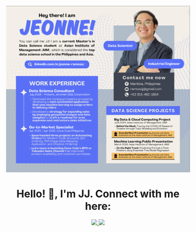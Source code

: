 !['JJ_Banner'](JJ_BANNER.png)

<h1 align="center"><b>Hello! 👋, I'm JJ. Connect with me here:</b></h1>

<div align="center">
    <a href="mailto:ramosojj@gmail.com">
        <img src="https://img.shields.io/badge/Gmail-D14836?style=for-the-badge&logo=gmail&logoColor=white" style="width:150px; height:auto;">
    </a>
    <a href="https://www.linkedin.com/in/jeonne-ramoso/">
        <img src="https://img.shields.io/badge/LinkedIn-0077B5?style=for-the-badge&logo=linkedin&logoColor=white" style="width:150px; height:auto;">
    </a>
    
</div>
